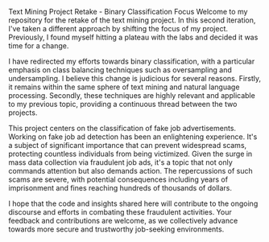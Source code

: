 Text Mining Project Retake - Binary Classification Focus
Welcome to my repository for the retake of the text mining project. In this second iteration, I've taken a different approach by shifting the focus of my project. Previously, I found myself hitting a plateau with the labs and decided it was time for a change.

I have redirected my efforts towards binary classification, with a particular emphasis on class balancing techniques such as oversampling and undersampling. I believe this change is judicious for several reasons. Firstly, it remains within the same sphere of text mining and natural language processing. Secondly, these techniques are highly relevant and applicable to my previous topic, providing a continuous thread between the two projects.

This project centers on the classification of fake job advertisements. Working on fake job ad detection has been an enlightening experience. It's a subject of significant importance that can prevent widespread scams, protecting countless individuals from being victimized. Given the surge in mass data collection via fraudulent job ads, it's a topic that not only commands attention but also demands action. The repercussions of such scams are severe, with potential consequences including years of imprisonment and fines reaching hundreds of thousands of dollars.

I hope that the code and insights shared here will contribute to the ongoing discourse and efforts in combating these fraudulent activities. Your feedback and contributions are welcome, as we collectively advance towards more secure and trustworthy job-seeking environments.
